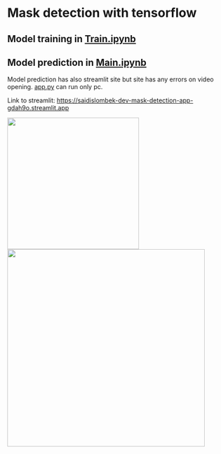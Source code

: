 # Mask detection with tensorflow

## Model training in [Train.ipynb](https://github.com/Saidislombek-dev/mask_detection/blob/master/Train.ipynb)
## Model prediction in [Main.ipynb](https://github.com/Saidislombek-dev/mask_detection/blob/master/Main.ipynb)

Model prediction has also streamlit site but site has any errors on video opening.  [app.py](https://github.com/Saidislombek-dev/mask_detection/blob/master/app.py) can run only pc.

Link to streamlit: https://saidislombek-dev-mask-detection-app-gdah9o.streamlit.app

<img src="https://user-images.githubusercontent.com/111279907/212141840-b01825ad-01ff-49eb-bd83-0c004683c490.png" width="300"/> <img src="https://user-images.githubusercontent.com/111279907/212142804-19eb3079-e168-4284-898c-6f999395f8fc.png" width="450"/>
